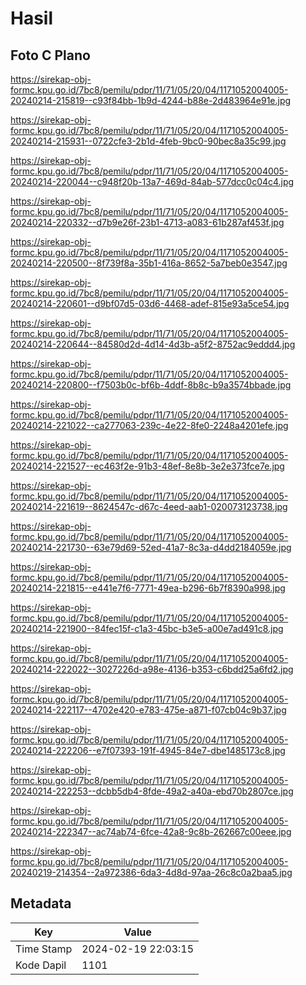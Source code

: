 # Hasil

## Foto C Plano

https://sirekap-obj-formc.kpu.go.id/7bc8/pemilu/pdpr/11/71/05/20/04/1171052004005-20240214-215819--c93f84bb-1b9d-4244-b88e-2d483964e91e.jpg

https://sirekap-obj-formc.kpu.go.id/7bc8/pemilu/pdpr/11/71/05/20/04/1171052004005-20240214-215931--0722cfe3-2b1d-4feb-9bc0-90bec8a35c99.jpg

https://sirekap-obj-formc.kpu.go.id/7bc8/pemilu/pdpr/11/71/05/20/04/1171052004005-20240214-220044--c948f20b-13a7-469d-84ab-577dcc0c04c4.jpg

https://sirekap-obj-formc.kpu.go.id/7bc8/pemilu/pdpr/11/71/05/20/04/1171052004005-20240214-220332--d7b9e26f-23b1-4713-a083-61b287af453f.jpg

https://sirekap-obj-formc.kpu.go.id/7bc8/pemilu/pdpr/11/71/05/20/04/1171052004005-20240214-220500--8f739f8a-35b1-416a-8652-5a7beb0e3547.jpg

https://sirekap-obj-formc.kpu.go.id/7bc8/pemilu/pdpr/11/71/05/20/04/1171052004005-20240214-220601--d9bf07d5-03d6-4468-adef-815e93a5ce54.jpg

https://sirekap-obj-formc.kpu.go.id/7bc8/pemilu/pdpr/11/71/05/20/04/1171052004005-20240214-220644--84580d2d-4d14-4d3b-a5f2-8752ac9eddd4.jpg

https://sirekap-obj-formc.kpu.go.id/7bc8/pemilu/pdpr/11/71/05/20/04/1171052004005-20240214-220800--f7503b0c-bf6b-4ddf-8b8c-b9a3574bbade.jpg

https://sirekap-obj-formc.kpu.go.id/7bc8/pemilu/pdpr/11/71/05/20/04/1171052004005-20240214-221022--ca277063-239c-4e22-8fe0-2248a4201efe.jpg

https://sirekap-obj-formc.kpu.go.id/7bc8/pemilu/pdpr/11/71/05/20/04/1171052004005-20240214-221527--ec463f2e-91b3-48ef-8e8b-3e2e373fce7e.jpg

https://sirekap-obj-formc.kpu.go.id/7bc8/pemilu/pdpr/11/71/05/20/04/1171052004005-20240214-221619--8624547c-d67c-4eed-aab1-020073123738.jpg

https://sirekap-obj-formc.kpu.go.id/7bc8/pemilu/pdpr/11/71/05/20/04/1171052004005-20240214-221730--63e79d69-52ed-41a7-8c3a-d4dd2184059e.jpg

https://sirekap-obj-formc.kpu.go.id/7bc8/pemilu/pdpr/11/71/05/20/04/1171052004005-20240214-221815--e441e7f6-7771-49ea-b296-6b7f8390a998.jpg

https://sirekap-obj-formc.kpu.go.id/7bc8/pemilu/pdpr/11/71/05/20/04/1171052004005-20240214-221900--84fec15f-c1a3-45bc-b3e5-a00e7ad491c8.jpg

https://sirekap-obj-formc.kpu.go.id/7bc8/pemilu/pdpr/11/71/05/20/04/1171052004005-20240214-222022--3027226d-a98e-4136-b353-c6bdd25a6fd2.jpg

https://sirekap-obj-formc.kpu.go.id/7bc8/pemilu/pdpr/11/71/05/20/04/1171052004005-20240214-222117--4702e420-e783-475e-a871-f07cb04c9b37.jpg

https://sirekap-obj-formc.kpu.go.id/7bc8/pemilu/pdpr/11/71/05/20/04/1171052004005-20240214-222206--e7f07393-191f-4945-84e7-dbe1485173c8.jpg

https://sirekap-obj-formc.kpu.go.id/7bc8/pemilu/pdpr/11/71/05/20/04/1171052004005-20240214-222253--dcbb5db4-8fde-49a2-a40a-ebd70b2807ce.jpg

https://sirekap-obj-formc.kpu.go.id/7bc8/pemilu/pdpr/11/71/05/20/04/1171052004005-20240214-222347--ac74ab74-6fce-42a8-9c8b-262667c00eee.jpg

https://sirekap-obj-formc.kpu.go.id/7bc8/pemilu/pdpr/11/71/05/20/04/1171052004005-20240219-214354--2a972386-6da3-4d8d-97aa-26c8c0a2baa5.jpg


## Metadata

| Key        | Value               |
| ---------- | ------------------- |
| Time Stamp | 2024-02-19 22:03:15 |
| Kode Dapil | 1101                |



